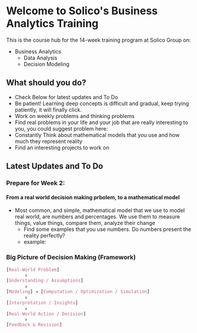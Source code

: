 # Welcome to Solico's Business Analytics Training

This is the course hub for the 14-week training program at Solico Group on:

- Business Analytics
    - Data Analysis
    - Decision Modeling

## What should you do?
- Check Below for latest updates and To Do
- Be patient! Learning deep concepts is difficult and gradual, keep trying patiently, it will finally click. 
- Work on weekly problems and thinking problems
- Find real problems in your life and your job that are really interesting to you, you could suggest problem here:
- Constantly Think about mathematical models that you use and how much they represent reality
- Find an interesting projects to work on

## Latest Updates and To Do

### Prepare for Week 2:

#### From a real world decision making prbolem, to a mathematical model
- Most common, and simple, mathematical model that we use to model real world, are numbers and percentages. We use them to measure things, value things, compare them, analyze their change
    - Find some examples that you use numbers. Do numbers present the reality perfectly?
    - example: 


### Big Picture of Decision Making (Framework)
```css
[Real-World Problem]
       ↓
[Understanding / Assumptions]
       ↓
[Modeling] → [Computation / Optimization / Simulation]
       ↓
[Interpretation / Insights]
       ↓
[Real-World Action / Decision]
       ↓
[Feedback & Revision]
```
